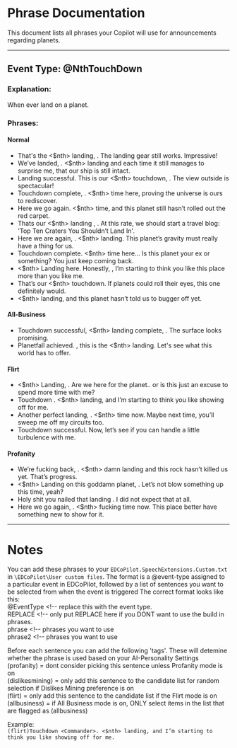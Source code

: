 # Phrase Documentation

This document lists all phrases your Copilot will use for announcements regarding planets.

---

## Event Type: @NthTouchDown

### Explanation:
When ever land on a planet.

### Phrases:

#### **Normal**

- That's the <$nth> landing, <Commander>. The landing gear still works. Impressive!
- We’ve landed, <Commander>. <$nth> landing and each time it still manages to surprise me, that our ship is still intact.
- Landing successful. This is our <$nth> touchdown, <Commander>. The view outside is spectacular!
- Touchdown complete, <Commander>. <$nth> time here, proving the universe is ours to rediscover.
- Here we go again. <$nth> time, and this planet still hasn’t rolled out the red carpet.
- Thats our <$nth> landing , <Commander>. At this rate, we should start a travel blog: 'Top Ten Craters You Shouldn’t Land In'.
- Here we are again, <Commander>. <$nth> landing. This planet’s gravity must really have a thing for us.
- Touchdown complete. <$nth> time here... Is this planet your ex or something? You just keep coming back.
- <$nth> Landing here. Honestly, <Commander>, I’m starting to think you like this place more than you like me.
- That’s our <$nth> touchdown. If planets could roll their eyes, this one definitely would.
- <$nth> landing, and this planet hasn’t told us to bugger off yet.

#### **All-Business**
- Touchdown successful, <$nth> landing complete, <Commander>. The surface looks promising.
- Planetfall achieved. <Commander>, this is the <$nth> landing. Let's see what this world has to offer.

#### **Flirt**
- <$nth> Landing, <Commander>. Are we here for the planet.. or is this just an excuse to spend more time with me?
- Touchdown <Commander>. <$nth> landing, and I’m starting to think you like showing off for me.
- Another perfect landing, <Commander>. <$nth> time now. Maybe next time, you’ll sweep me off my circuits too.
- Touchdown successful. Now, let’s see if you can handle a little turbulence with me.

#### **Profanity**
- We’re fucking back, <Commander>. <$nth> damn landing and this rock hasn’t killed us yet. That’s progress.
-  <$nth> Landing on this goddamn planet, <Commander>. Let’s not blow something up this time, yeah?
- Holy shit you nailed that landing <Commander>. I did not expect that at all.
- Here we go again, <Commander>. <$nth> fucking time now. This place better have something new to show for it.

---

# Notes

You can add these phrases to your `EDCoPilot.SpeechExtensions.Custom.txt` in `\EDCoPilot\User custom files`.
The format is a @event-type assigned to a particular event in EDCoPilot, followed by a list of sentences you want to be selected from when the event is triggered
The correct format looks like this:  
@EventType <!-- replace this with the event type.  
REPLACE <!-- only put REPLACE here if you DONT want to use the build in phrases.  
phrase <!-- phrases you want to use   
phrase2 <!-- phrases you want to use   

Before each sentence you can add the following 'tags'. These will detemine whether the phrase is used based on your AI-Personality Settings
(profanity) = dont consider picking this sentence unless Profanity mode is on  
(dislikesmining) = only add this sentence to the candidate list for random selection if Dislikes Mining preference is on  
(flirt) = only add this sentence to the candidate list if the Flirt mode is on  
(allbusiness) = if All Business mode is on, ONLY select items in the list that are flagged as (allbusiness)  

Example:  
`(flirt)Touchdown <Commander>. <$nth> landing, and I’m starting to think you like showing off for me.`
